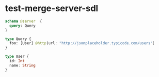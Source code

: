# test-merge-server-sdl

```graphql @config
schema @server  {
  query: Query
}

type Query {
  foo: [User] @http(url: "http://jsonplaceholder.typicode.com/users")
}

type User {
  id: Int
  name: String
}
```
